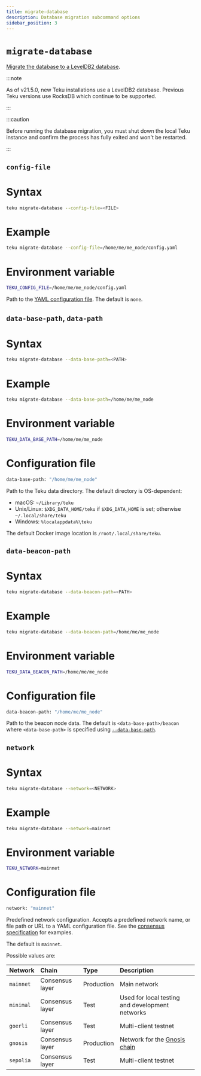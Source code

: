 ```yaml
---
title: migrate-database
description: Database migration subcommand options
sidebar_position: 3
---
```


# `migrate-database`

[Migrate the database to a LevelDB2 database](../../../HowTo/Migrate-Database.md).

:::note

As of v21.5.0, new Teku installations use a LevelDB2 database. Previous Teku versions use RocksDB which continue to be supported.

:::

:::caution

Before running the database migration, you must shut down the local Teku instance and confirm the process has fully exited and won't be restarted.

:::

## `config-file`

<!--tabs-->

# Syntax

```bash
teku migrate-database --config-file=<FILE>
```

# Example

```bash
teku migrate-database --config-file=/home/me/me_node/config.yaml
```

# Environment variable

```bash
TEKU_CONFIG_FILE=/home/me/me_node/config.yaml
```

<!--/tabs-->

Path to the [YAML configuration file](../../../HowTo/Configure/Use-Configuration-File.md). The default is `none`.

## `data-base-path`, `data-path`

<!--tabs-->

# Syntax

```bash
teku migrate-database --data-base-path=<PATH>
```

# Example

```bash
teku migrate-database --data-base-path=/home/me/me_node
```

# Environment variable

```bash
TEKU_DATA_BASE_PATH=/home/me/me_node
```

# Configuration file

```bash
data-base-path: "/home/me/me_node"
```

<!--/tabs-->

Path to the Teku data directory. The default directory is OS-dependent:

- macOS: `~/Library/teku`
- Unix/Linux: `$XDG_DATA_HOME/teku` if `$XDG_DATA_HOME` is set; otherwise `~/.local/share/teku`
- Windows: `%localappdata%\teku`

The default Docker image location is `/root/.local/share/teku`.

## `data-beacon-path`

<!--tabs-->

# Syntax

```bash
teku migrate-database --data-beacon-path=<PATH>
```

# Example

```bash
teku migrate-database --data-beacon-path=/home/me/me_node
```

# Environment variable

```bash
TEKU_DATA_BEACON_PATH=/home/me/me_node
```

# Configuration file

```bash
data-beacon-path: "/home/me/me_node"
```

<!--/tabs-->

Path to the beacon node data. The default is `<data-base-path>/beacon` where `<data-base-path>` is specified using [`--data-base-path`](#data-base-path-data-path).

## `network`

<!--tabs-->

# Syntax

```bash
teku migrate-database --network=<NETWORK>
```

# Example

```bash
teku migrate-database --network=mainnet
```

# Environment variable

```bash
TEKU_NETWORK=mainnet
```

# Configuration file

```bash
network: "mainnet"
```

<!--/tabs-->

Predefined network configuration. Accepts a predefined network name, or file path or URL to a YAML configuration file. See the [consensus specification](https://github.com/ethereum/consensus-specs/tree/master/configs) for examples.

The default is `mainnet`.

Possible values are:

| Network | Chain | Type | Description |
| :-- | :-- | :-- | :-- |
| `mainnet` | Consensus layer | Production | Main network |
| `minimal` | Consensus layer | Test | Used for local testing and development networks |
| `goerli` | Consensus layer | Test | Multi-client testnet |
| `gnosis` | Consensus layer | Production | Network for the [Gnosis chain](https://docs.gnosischain.com/) |
| `sepolia` | Consensus layer | Test | Multi-client testnet |
